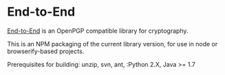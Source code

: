 End-to-End
==========

[End-to-End](https://code.google.com/p/end-to-end/) is an OpenPGP compatible
library for cryptography.

This is an NPM packaging of the current library version, for use in node or
browserify-based projects.

Prerequisites for building: unzip, svn, ant, :Python 2.X, Java >= 1.7
